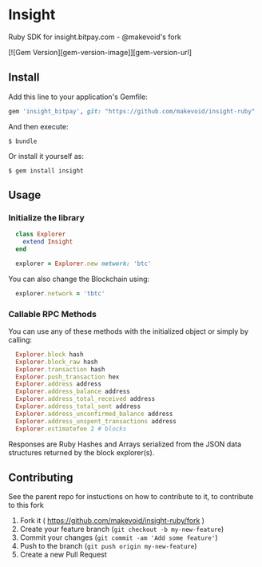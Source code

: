 # Insight

Ruby SDK for insight.bitpay.com - @makevoid's fork

[![Gem Version][gem-version-image]][gem-version-url]

## Install

Add this line to your application's Gemfile:

```ruby
gem 'insight_bitpay', git: "https://github.com/makevoid/insight-ruby"
```

And then execute:

    $ bundle

Or install it yourself as:

    $ gem install insight

## Usage

### Initialize the library

  ```ruby
    class Explorer
      extend Insight
    end

    explorer = Explorer.new network: 'btc'
  ```

You can also change the Blockchain using:
  ```ruby
    explorer.network = 'tbtc'
  ```

### Callable RPC Methods

You can use any of these methods with the initialized object or simply by calling:

  ```ruby
    Explorer.block hash
    Explorer.block_raw hash
    Explorer.transaction hash
    Explorer.push_transaction hex
    Explorer.address address
    Explorer.address_balance address
    Explorer.address_total_received address
    Explorer.address_total_sent address
    Explorer.address_unconfirmed_balance address
    Explorer.address_unspent_transactions address
    Explorer.estimatefee 2 # blocks
  ```

Responses are Ruby Hashes and Arrays serialized from the JSON data structures returned by the block explorer(s).

## Contributing

See the parent repo for instuctions on how to contribute to it, to contribute to this fork

1. Fork it ( https://github.com/makevoid/insight-ruby/fork )
2. Create your feature branch (`git checkout -b my-new-feature`)
3. Commit your changes (`git commit -am 'Add some feature'`)
4. Push to the branch (`git push origin my-new-feature`)
5. Create a new Pull Request
